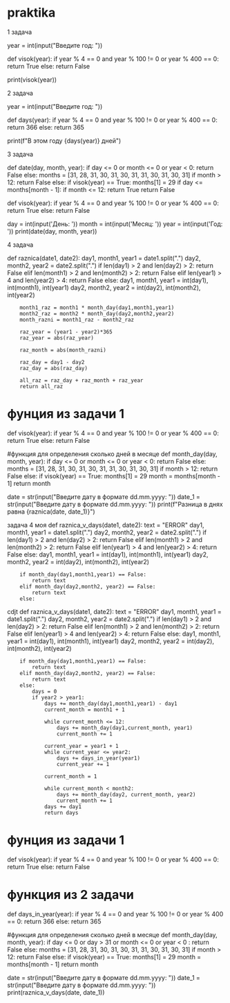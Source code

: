 # praktika
1 задача

year = int(input("Введите год: "))

def visok(year):
    if year % 4 == 0 and year % 100 != 0 or year % 400 == 0:
        return True
    else:
        return False

print(visok(year))




2 задача

year = int(input("Введите год: "))

def days(year):
    if year % 4 == 0 and year % 100 != 0 or year % 400 == 0:
        return 366
    else:
        return 365

print(f"В этом году {days(year)} дней")


3 задача

def date(day, month, year):
    if day <= 0 or month <= 0 or year < 0:
        return False
    else:
        months = [31, 28, 31, 30, 31, 30, 31, 31, 30, 31, 30, 31]
        if month > 12:
           return False
        else:
            if visok(year) == True:  months[1] = 29
            if day <= months[month - 1]:
                if month <= 12:
                    return True
            return False
       
       
def visok(year):
    if year % 4 == 0 and year % 100 != 0 or year % 400 == 0:
        return True
    else:
        return False

day = int(input('День: '))
month = int(input('Месяц: '))
year = int(input('Год: '))
print(date(day, month, year))



4 задача

def raznica(date1, date2):
    day1, month1, year1 = date1.split(".")
    day2, month2, year2 = date2.split(".")
    if len(day1) > 2 and len(day2) > 2:
        return False
    elif len(month1) > 2 and len(month2) > 2:
        return False
    elif len(year1) > 4 and len(year2) > 4:
        return False
    else:
        day1, month1, year1 = int(day1), int(month1), int(year1)
        day2, month2, year2 = int(day2), int(month2), int(year2)
        
        month1_raz = month1 * month_day(day1,month1,year1)
        month2_raz = month2 * month_day(day2,month2,year2)
        month_razni = month1_raz - month2_raz

        raz_year = (year1 - year2)*365
        raz_year = abs(raz_year)
        
        raz_month = abs(month_razni)
        
        raz_day = day1 - day2
        raz_day = abs(raz_day)

        all_raz = raz_day + raz_month + raz_year
        return all_raz


# фунция из задачи 1
def visok(year):
    if year % 4 == 0 and year % 100 != 0 or year % 400 == 0:
        return True 
    else: 
        return False

#функция для определения сколько дней в месяце
def month_day(day, month, year):
    if day <= 0 or month <= 0 or year < 0:
        return False
    else:
        months = [31, 28, 31, 30, 31, 30, 31, 31, 30, 31, 30, 31]
        if month > 12:
           return False
        else:
            if visok(year) == True:  months[1] = 29
            month = months[month - 1]
            return month


date = str(input("Введите дату в формате dd.mm.yyyy: "))
date_1 = str(input("Введите дату в формате dd.mm.yyyy: "))
print(f"Разница в днях равна {raznica(date, date_1)}")



задача 4 моя
def raznica_v_days(date1, date2):
    text = "ERROR"
    day1, month1, year1 = date1.split(".")
    day2, month2, year2 = date2.split(".")
    if len(day1) > 2 and len(day2) > 2:
        return False
    elif len(month1) > 2 and len(month2) > 2:
        return False
    elif len(year1) > 4 and len(year2) > 4:
        return False
    else:
        day1, month1, year1 = int(day1), int(month1), int(year1)
        day2, month2, year2 = int(day2), int(month2), int(year2)
        
        if month_day(day1,month1,year1) == False:
            return text
        elif month_day(day2,month2, year2) == False:
            return text
        else:
            






cdjt
def raznica_v_days(date1, date2):
    text = "ERROR"
    day1, month1, year1 = date1.split(".")
    day2, month2, year2 = date2.split(".")
    if len(day1) > 2 and len(day2) > 2:
        return False
    elif len(month1) > 2 and len(month2) > 2:
        return False
    elif len(year1) > 4 and len(year2) > 4:
        return False
    else:
        day1, month1, year1 = int(day1), int(month1), int(year1)
        day2, month2, year2 = int(day2), int(month2), int(year2)
        
        if month_day(day1,month1,year1) == False:
            return text
        elif month_day(day2,month2, year2) == False:
            return text
        else:
            days = 0 
            if year2 > year1:
                days += month_day(day1,month1,year1) - day1
                current_month = month1 + 1
                
                while current_month <= 12:
                    days += month_day(day1,current_month, year1)
                    current_month += 1
                
                current_year = year1 + 1
                while current_year <= year2:
                    days += days_in_year(year1)
                    current_year += 1
                
                current_month = 1
                
                while current_month < month2:
                    days += month_day(day2, current_month, year2)
                    current_month += 1
                days += day1
                return days


# фунция из задачи 1
def visok(year):
    if year % 4 == 0 and year % 100 != 0 or year % 400 == 0:
        return True 
    else: 
        return False

# функция из 2 задачи
def days_in_year(year):
    if year % 4 == 0 and year % 100 != 0 or year % 400 == 0:
        return 366
    else:
        return 365


#функция для определения сколько дней в месяце
def month_day(day, month, year):
    if day <= 0 or day > 31 or month <= 0 or year < 0 :
        return False
    else:
        months = [31, 28, 31, 30, 31, 30, 31, 31, 30, 31, 30, 31]
        if month > 12:
           return False
        else:
            if visok(year) == True:  months[1] = 29
            month = months[month - 1]
            return month


date = str(input("Введите дату в формате dd.mm.yyyy: "))
date_1 = str(input("Введите дату в формате dd.mm.yyyy: "))
print(raznica_v_days(date, date_1))
